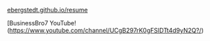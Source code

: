 [ebergstedt.github.io/resume](https://ebergstedt.github.io/resume/)

[BusinessBro7 YouTube!(https://www.youtube.com/channel/UCgB297rK0gFSIDTt4d9yN2Q?/)

